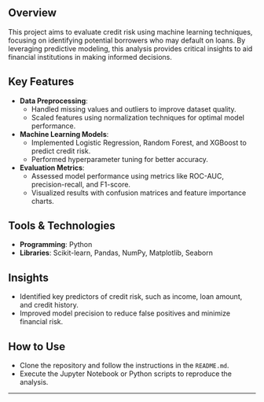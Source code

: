 
## Overview
This project aims to evaluate credit risk using machine learning techniques, focusing on identifying potential borrowers who may default on loans. By leveraging predictive modeling, this analysis provides critical insights to aid financial institutions in making informed decisions.

## Key Features
- **Data Preprocessing**:
  - Handled missing values and outliers to improve dataset quality.
  - Scaled features using normalization techniques for optimal model performance.
- **Machine Learning Models**:
  - Implemented Logistic Regression, Random Forest, and XGBoost to predict credit risk.
  - Performed hyperparameter tuning for better accuracy.
- **Evaluation Metrics**:
  - Assessed model performance using metrics like ROC-AUC, precision-recall, and F1-score.
  - Visualized results with confusion matrices and feature importance charts.

## Tools & Technologies
- **Programming**: Python
- **Libraries**: Scikit-learn, Pandas, NumPy, Matplotlib, Seaborn

## Insights
- Identified key predictors of credit risk, such as income, loan amount, and credit history.
- Improved model precision to reduce false positives and minimize financial risk.

## How to Use
- Clone the repository and follow the instructions in the `README.md`.
- Execute the Jupyter Notebook or Python scripts to reproduce the analysis.

---